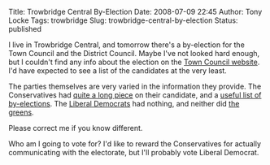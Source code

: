 Title: Trowbridge Central By-Election
Date: 2008-07-09 22:45
Author: Tony Locke
Tags: trowbridge
Slug: trowbridge-central-by-election
Status: published

I live in Trowbridge Central, and tomorrow there's a by-election for the Town Council and the District Council. Maybe I've not looked hard enough, but I couldn't find any info about the election on the [Town Council website](http://www.trowbridge.gov.uk/viewcontent.asp?id=137). I'd have expected to see a list of the candidates at the very least.  
  
The parties themselves are very varied in the information they provide. The Conservatives had [quite a long piece](http://www.westwiltsconservatives.com/) on their candidate, and a [useful list of by-elections](http://www.westwiltsconservatives.com/page.php?pid=37). The [Liberal Democrats](http://www.wiltshirelibdems.org.uk/pages/wwdc.html) had nothing, and neither did [the greens](http://southwest.greenparty.org.uk/elections).  
  
Please correct me if you know different.  
  
Who am I going to vote for? I'd like to reward the Conservatives for actually communicating with the electorate, but I'll probably vote Liberal Democrat.
